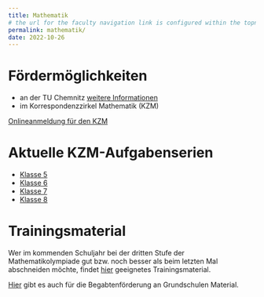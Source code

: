 ```yaml
---
title: Mathematik
# the url for the faculty navigation link is configured within the topnav and must be the same as this permalink
permalink: mathematik/
date: 2022-10-26
---
```


# Fördermöglichkeiten
- an der TU Chemnitz [weitere Informationen](tuc_foerderung.md)
- im Korrespondenzzirkel Mathematik (KZM)
  
[Onlineanmeldung für den KZM](https://www.sachsen.schule/~bezirkskomitee/Onlineanmeldung.htm)

# Aktuelle KZM-Aufgabenserien

- [Klasse 5](https://www.sachsen.schule/~bezirkskomitee/neu/Aufgaben5Serie2.pdf)
- [Klasse 6](https://www.sachsen.schule/~bezirkskomitee/neu/Aufgaben6Serie3.pdf)
- [Klasse 7](https://www.sachsen.schule/~bezirkskomitee/neu/Aufgaben7Serie2.pdf)
- [Klasse 8](https://www.sachsen.schule/~bezirkskomitee/neu/Aufgaben8Serie3.pdf)

# Trainingsmaterial

Wer im kommenden Schuljahr bei der dritten Stufe der Mathematikolympiade gut bzw. noch besser als beim letzten Mal abschneiden möchte, findet [hier](https://www.sachsen.schule/~bezirkskomitee/MO-Vorb-Inh.htm) geeignetes Trainingsmaterial.

[Hier](https://www.sachsen.schule/~bezirkskomitee/neu/Grundschule.htm) gibt es auch für die Begabtenförderung an Grundschulen Material.
